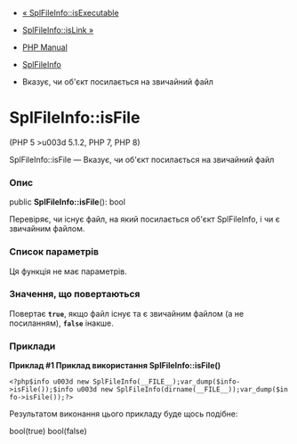 - [« SplFileInfo::isExecutable](splfileinfo.isexecutable.md)
- [SplFileInfo::isLink »](splfileinfo.islink.md)

- [PHP Manual](index.md)
- [SplFileInfo](class.splfileinfo.md)
- Вказує, чи об'єкт посилається на звичайний файл

# SplFileInfo::isFile

(PHP 5 \>u003d 5.1.2, PHP 7, PHP 8)

SplFileInfo::isFile — Вказує, чи об'єкт посилається на звичайний файл

### Опис

public **SplFileInfo::isFile**(): bool

Перевіряє, чи існує файл, на який посилається об'єкт SplFileInfo,
і чи є звичайним файлом.

### Список параметрів

Ця функція не має параметрів.

### Значення, що повертаються

Повертає **`true`**, якщо файл існує та є звичайним файлом (а
не посиланням), **`false`** інакше.

### Приклади

**Приклад #1 Приклад використання **SplFileInfo::isFile()****

` <?php$info u003d new SplFileInfo(__FILE__);var_dump($info->isFile());$info u003d new SplFileInfo(dirname(__FILE__));var_dump($info->isFile());?> `

Результатом виконання цього прикладу буде щось подібне:

bool(true)
bool(false)
